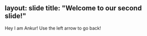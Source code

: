 layout: slide
title: "Welcome to our second slide!"
---
Hey I am Ankur!
Use the left arrow to go back!